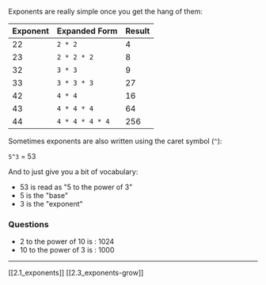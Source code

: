 Exponents are really simple once you get the hang of them:

| Exponent | Expanded Form   | Result |
| -------- | --------------- | ------ |
| 22       | `2 * 2`         | 4      |
| 23       | `2 * 2 * 2`     | 8      |
| 32       | `3 * 3`         | 9      |
| 33       | `3 * 3 * 3`     | 27     |
| 42       | `4 * 4`         | 16     |
| 43       | `4 * 4 * 4`     | 64     |
| 44       | `4 * 4 * 4 * 4` | 256    |

Sometimes exponents are also written using the caret symbol (`^`):

`5^3` = 53

And to just give you a bit of vocabulary:

- 53 is read as "5 to the power of 3"
- 5 is the "base"
- 3 is the "exponent"

### Questions
- 2 to the power of 10 is : 1024
- 10 to the power of 3 is : 1000

---
[[2.1_exponents]]
[[2.3_exponents-grow]]

